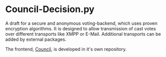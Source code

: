 # Council-Decision.py

A draft for a secure and anonymous voting-backend, which uses proven encryption algorithms. It is designed to allow transmission of cast votes over different transports like XMPP or E-Mail. Additional transports can be added by external packages.

The frontend, [Council](https://github.com/jkrenzer/council.py), is developed in it's own repository.
